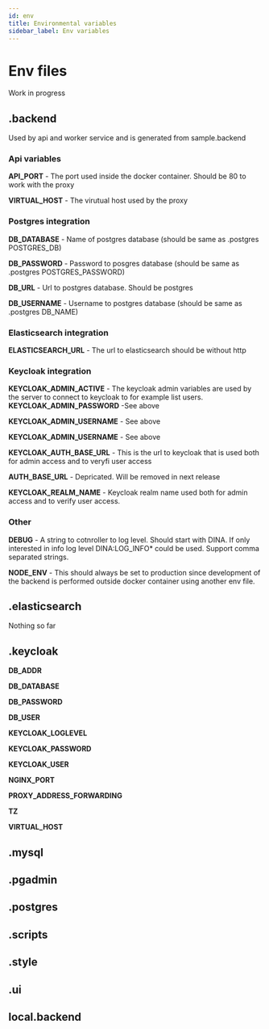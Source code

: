 ```yaml
---
id: env
title: Environmental variables
sidebar_label: Env variables
---
```


# Env files

Work in progress

## .backend

Used by api and worker service and is generated from sample.backend

### Api variables

**API_PORT** - The port used inside the docker container. Should be 80 to work with the proxy

**VIRTUAL_HOST** - The virutual host used by the proxy

### Postgres integration

**DB_DATABASE** - Name of postgres database (should be same as .postgres POSTGRES_DB)

**DB_PASSWORD** - Password to posgres database (should be same as .postgres POSTGRES_PASSWORD)

**DB_URL** - Url to postgres database. Should be postgres

**DB_USERNAME** - Username to postgres database (should be same as .postgres DB_NAME)

### Elasticsearch integration

**ELASTICSEARCH_URL** - The url to elasticsearch should be without http

### Keycloak integration

**KEYCLOAK_ADMIN_ACTIVE** - The keycloak admin variables are used by the server to connect to keycloak to for example list users.
**KEYCLOAK_ADMIN_PASSWORD** -See above

**KEYCLOAK_ADMIN_USERNAME** - See above

**KEYCLOAK_ADMIN_USERNAME** - See above

**KEYCLOAK_AUTH_BASE_URL** - This is the url to keycloak that is used both for admin access and to veryfi user access

**AUTH_BASE_URL** - Depricated. Will be removed in next release

**KEYCLOAK_REALM_NAME** - Keycloak realm name used both for admin access and to verify user access.

### Other

**DEBUG** - A string to cotnroller to log level. Should start with DINA. If only interested in info log level DINA:LOG_INFO\* could be used. Support comma separated strings.

**NODE_ENV** - This should always be set to production since development of the backend is performed outside docker container using another env file.

## .elasticsearch

Nothing so far

## .keycloak

**DB_ADDR**

**DB_DATABASE**

**DB_PASSWORD**

**DB_USER**

**KEYCLOAK_LOGLEVEL**

**KEYCLOAK_PASSWORD**

**KEYCLOAK_USER**

**NGINX_PORT**

**PROXY_ADDRESS_FORWARDING**

**TZ**

**VIRTUAL_HOST**

## .mysql

## .pgadmin

## .postgres

## .scripts

## .style

## .ui

## local.backend
